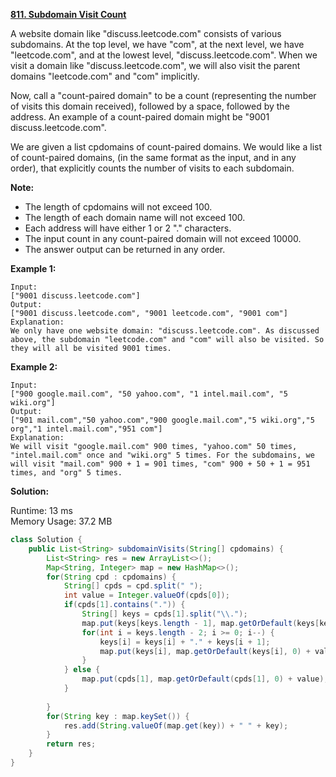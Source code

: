 **[811. Subdomain Visit Count](https://leetcode.com/problems/subdomain-visit-count/)**

A website domain like "discuss.leetcode.com" consists of various subdomains. At the top level, we have "com", at the next level, we have "leetcode.com", and at the lowest level, "discuss.leetcode.com". When we visit a domain like "discuss.leetcode.com", we will also visit the parent domains "leetcode.com" and "com" implicitly.

Now, call a "count-paired domain" to be a count (representing the number of visits this domain received), followed by a space, followed by the address. An example of a count-paired domain might be "9001 discuss.leetcode.com".

We are given a list cpdomains of count-paired domains. We would like a list of count-paired domains, (in the same format as the input, and in any order), that explicitly counts the number of visits to each subdomain.


**Note:**

* The length of cpdomains will not exceed 100. 
* The length of each domain name will not exceed 100.
* Each address will have either 1 or 2 "." characters.
* The input count in any count-paired domain will not exceed 10000.
* The answer output can be returned in any order.

**Example 1:**

```
Input: 
["9001 discuss.leetcode.com"]
Output: 
["9001 discuss.leetcode.com", "9001 leetcode.com", "9001 com"]
Explanation: 
We only have one website domain: "discuss.leetcode.com". As discussed above, the subdomain "leetcode.com" and "com" will also be visited. So they will all be visited 9001 times.
```

**Example 2:**

```
Input: 
["900 google.mail.com", "50 yahoo.com", "1 intel.mail.com", "5 wiki.org"]
Output: 
["901 mail.com","50 yahoo.com","900 google.mail.com","5 wiki.org","5 org","1 intel.mail.com","951 com"]
Explanation: 
We will visit "google.mail.com" 900 times, "yahoo.com" 50 times, "intel.mail.com" once and "wiki.org" 5 times. For the subdomains, we will visit "mail.com" 900 + 1 = 901 times, "com" 900 + 50 + 1 = 951 times, and "org" 5 times.
```

**Solution:**

Runtime: 13 ms<br/>
Memory Usage: 37.2 MB

```java
class Solution {
    public List<String> subdomainVisits(String[] cpdomains) {
        List<String> res = new ArrayList<>();
        Map<String, Integer> map = new HashMap<>();
        for(String cpd : cpdomains) {
            String[] cpds = cpd.split(" ");
            int value = Integer.valueOf(cpds[0]);
            if(cpds[1].contains(".")) {
                String[] keys = cpds[1].split("\\.");            
                map.put(keys[keys.length - 1], map.getOrDefault(keys[keys.length - 1], 0) + value);
                for(int i = keys.length - 2; i >= 0; i--) {                
                    keys[i] = keys[i] + "." + keys[i + 1];
                    map.put(keys[i], map.getOrDefault(keys[i], 0) + value);
                }
            } else {
                map.put(cpds[1], map.getOrDefault(cpds[1], 0) + value);
            }
            
        }
        for(String key : map.keySet()) {
            res.add(String.valueOf(map.get(key)) + " " + key);
        }
        return res;
    }
}
```